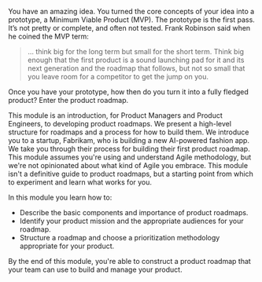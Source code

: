 You have an amazing idea. You turned the core concepts of your idea into a prototype, a Minimum Viable Product (MVP). The prototype is the first pass. It’s not pretty or complete, and often not tested. Frank Robinson said when he coined the MVP term:

> ... think big for the long term but small for the short term. Think big enough that the first product is a sound launching pad for it and its next generation and the roadmap that follows, but not so small that you leave room for a competitor to get the jump on you.

Once you have your prototype, how then do you turn it into a fully fledged product? Enter the product roadmap.

This module is an introduction, for Product Managers and Product Engineers, to developing product roadmaps. We present a high-level structure for roadmaps and a process for how to build them. We introduce you to a startup, Fabrikam, who is building a new AI-powered fashion app. We take you through their process for building their first product roadmap. This module assumes you're using and understand Agile methodology, but we're not opinionated about what kind of Agile you embrace. This module isn't a definitive guide to product roadmaps, but a starting point from which to experiment and learn what works for you.

In this module you learn how to:

* Describe the basic components and importance of product roadmaps.
* Identify your product mission and the appropriate audiences for your roadmap.
* Structure a roadmap and choose a prioritization methodology appropriate for your product.

By the end of this module, you're able to construct a product roadmap that your team can use to build and manage your product.
